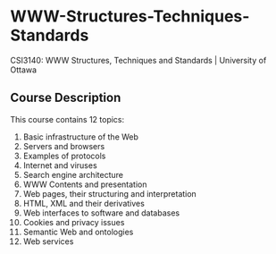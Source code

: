 # WWW-Structures-Techniques-Standards
CSI3140: WWW Structures, Techniques and Standards | University of Ottawa

## Course Description
This course contains 12 topics:
1. Basic infrastructure of the Web
2. Servers and browsers
3. Examples of protocols
4. Internet and viruses
5. Search engine architecture
6. WWW Contents and presentation
7. Web pages, their structuring and interpretation
8. HTML, XML and their derivatives
9. Web interfaces to software and databases
10. Cookies and privacy issues
11. Semantic Web and ontologies
12. Web services
